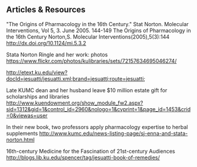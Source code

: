 ## Articles & Resources

"The Origins of Pharmacology in the 16th Century." Stat Norton. Molecular Interventions, Vol 5, 3. June 2005. 144-149
The Origins of Pharmacology in the 16th Century
Norton,S.
Molecular Interventions(2005),5(3):144
http://dx.doi.org/10.1124/mi.5.3.2

Stata Norton Ringle and her work: photos
https://www.flickr.com/photos/kulibraries/sets/72157634695046274/

http://etext.ku.edu/view?docId=jesuatti/jesuatti.xml;brand=jesuatti;route=jesuatti;

Late KUMC dean and her husband leave $10 million estate gift for scholarships and libraries
http://www.kuendowment.org/show_module_fw2.aspx?sid=1312&gid=1&control_id=2960&nologo=1&cvprint=1&page_id=1453&crid=0&viewas=user

In their new book, two professors apply pharmacology expertise to herbal supplements
http://www.kumc.edu/news-listing-page/sj-enna-and-stata-norton.html

16th-century Medicine for the Fascination of 21st-century Audiences
http://blogs.lib.ku.edu/spencer/tag/jesuatti-book-of-remedies/

